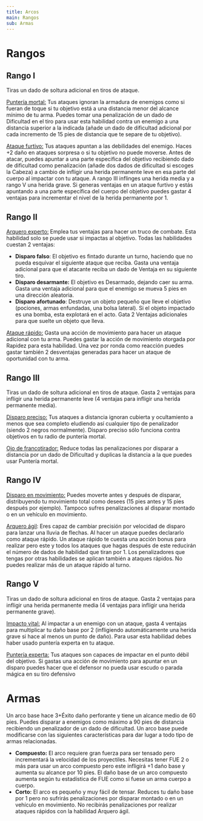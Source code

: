 ```yaml
---
title: Arcos
main: Rangos
sub: Armas
---
```


# Rangos

## Rango I 

Tiras un dado de soltura adicional en tiros de ataque.

<u>Puntería mortal:</u> Tus ataques ignoran la armadura de enemigos como si fueran de toque si tu objetivo está a una distancia menor del alcance mínimo de tu arma. Puedes tomar una penalización de un dado de Dificultad en el tiro para usar esta habilidad contra un enemigo a una distancia superior a la indicada (añade un dado de dificultad adicional por cada incremento de 15 pies de distancia que te separe de tu objetivo).

<u>Ataque furtivo:</u> Tus ataques apuntan a las debilidades del enemigo. Haces +2 daño en ataques sorpresa o si tu objetivo no puede moverse. Antes de atacar, puedes apuntar a una parte especifica del objetivo recibiendo dado de dificultad como penalización (añade dos dados de dificultad si escoges la Cabeza) a cambio de infligir una herida permanente leve en esa parte del cuerpo al impactar con tu ataque. A rango III inflinges una herida media y a rango V una herida grave. Si generas ventajas en un ataque furtivo y estás apuntando a una parte específica del cuerpo del objetivo puedes gastar 4 ventajas para incrementar el nivel de la herida permanente por 1.

## Rango II

<u>Arquero experto:</u> Emplea tus ventajas para hacer un truco de combate. Esta habilidad solo se puede usar si impactas al objetivo. Todas las habilidades cuestan 2 ventajas: 

- **Disparo falso**: El objetivo es fintado durante un turno, haciendo que no pueda esquivar el siguiente ataque que reciba. Gasta una ventaja adicional para que el atacante reciba un dado de Ventaja en su siguiente tiro.
- **Disparo desarmante:** El objetivo es Desarmado, dejando caer su arma. Gasta una ventaja adicional para que el enemigo se mueva 5 pies en una dirección aleatoria.
- **Disparo afortunado**: Destruye un objeto pequeño que lleve el objetivo (pociones, armas enfundadas, una bolsa lateral). Si el objeto impactado es una bomba, esta explotará en el acto. Gata 2 Ventajas adicionales para que suelte un objeto que lleva.

<u>Ataque rápido:</u> Gasta una acción de movimiento para hacer un ataque adicional con tu arma. Puedes gastar la acción de movimiento otorgada por Rapidez para esta habilidad. Una vez por ronda como reacción puedes gastar también 2 desventajas generadas para hacer un ataque de oportunidad con tu arma.

## Rango III 

Tiras un dado de soltura adicional en tiros de ataque. Gasta 2 ventajas para infligir una herida permanente leve (4 ventajas para infligir una herida permanente media).

<u>Disparo preciso:</u> Tus ataques a distancia ignoran cubierta y ocultamiento a menos que sea completo eludiendo así cualquier tipo de penalizador (siendo 2 negros normalmente). Disparo preciso sólo funciona contra objetivos en tu radio de puntería mortal.

<u>Ojo de francotirador:</u> Reduce todas las penalizaciones por disparar a distancia por un dado de Dificultad y duplicas la distancia a la que puedes usar Puntería mortal. 

## Rango IV

<u>Disparo en movimiento:</u> Puedes moverte antes y después de disparar, distribuyendo tu movimiento total como desees (15 pies antes y 15 pies después por ejemplo). Tampoco sufres penalizaciones al disparar montado o en un vehículo en movimiento.

<u>Arquero ágil</u>: Eres capaz de cambiar precisión por velocidad de disparo para lanzar una lluvia de flechas. Al hacer un ataque puedes declararlo como ataque rápido. Un ataque rápido te cuesta una acción bonus para realizar pero este y todos los ataques que hagas después de este reducirán el número de dados de habilidad que tiran por 1. Los penalizadores que tengas por otras habilidades se aplican también a ataques rápidos. No puedes realizar más de un ataque rápido al turno.

## Rango V

Tiras un dado de soltura adicional en tiros de ataque. Gasta 2 ventajas para infligir una herida permanente media (4 ventajas para infligir una herida permanente grave).

<u>Impacto vital:</u> Al impactar a un enemigo con un ataque, gasta 4 ventajas para multiplicar tu daño base por 2 (infligiendo automáticamente una herida grave si hace al menos un punto de daño). Para usar esta habilidad debes haber usado puntería experta en tu ataque.

<u>Puntería experta:</u> Tus ataques son capaces de impactar en el punto débil del objetivo. Si gastas una acción de movimiento para apuntar en un disparo puedes hacer que el defensor no pueda usar escudo o parada mágica en su tiro defensivo

# Armas

Un arco base hace 3+Éxito daño perforante y tiene un alcance medio de 60 pies. Puedes disparar a enemigos como máximo a 90 pies de distancia recibiendo un penalizador de un dado de dificultad. Un arco base puede modificarse con las siguientes características para dar lugar a todo tipo de armas relacionadas.

- **Compuesto:** El arco requiere gran fuerza para ser tensado pero incrementará la velocidad de los proyectiles. Necesitas tener FUE 2 o más para usar un arco compuesto pero este infligirá +1 daño base y aumenta su alcance por 10 pies. El daño base de un arco compuesto aumenta según tu estadística de FUE como si fuese un arma cuerpo a cuerpo.
- **Corto:** El arco es pequeño y muy fácil de tensar. Reduces tu daño base por 1 pero no sufrirás penalizaciones por disparar montado o en un vehículo en movimiento. No recibirás penalizaciones por realizar ataques rápidos con la habilidad Arquero ágil.

